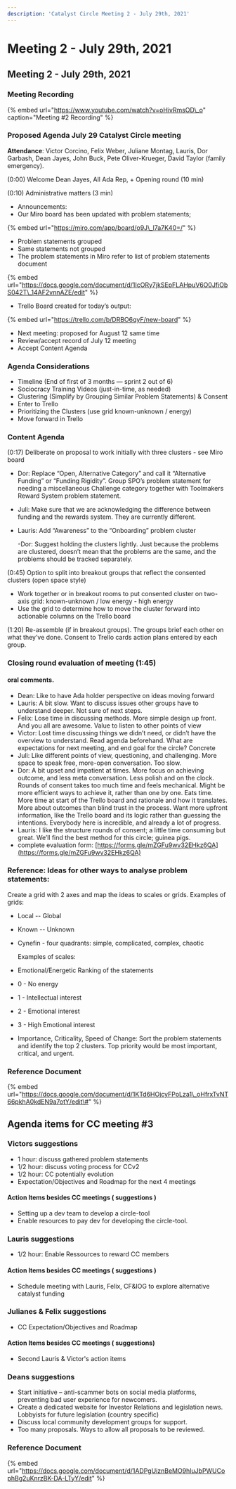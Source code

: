 ```yaml
---
description: 'Catalyst Circle Meeting 2 - July 29th, 2021'
---
```


# Meeting 2 - July 29th, 2021

## Meeting 2 - July 29th, 2021

### Meeting Recording

{% embed url="https://www.youtube.com/watch?v=oHivRmsOD\_o" caption="Meeting \#2 Recording" %}

### Proposed Agenda July 29 Catalyst Circle meeting

**Attendance**: Victor Corcino, Felix Weber, Juliane Montag, Lauris, Dor Garbash, Dean Jayes, John Buck, Pete Oliver-Krueger, David Taylor \(family emergency\).

\(0:00\) Welcome Dean Jayes, All Ada Rep, + Opening round \(10 min\)

\(0:10\) Administrative matters \(3 min\)

* Announcements: 
* Our Miro board has been updated with problem statements; 

{% embed url="https://miro.com/app/board/o9J\_l7a7K40=/" %}

* Problem statements grouped
* Same statements not grouped
* The problem statements in Miro refer to list of problem statements document 

{% embed url="https://docs.google.com/document/d/1IcORy7jkSEpFLAHpuV6O0JfiObS042T\_14AF2vnnAZE/edit" %}

* Trello Board created for today’s output:

{% embed url="https://trello.com/b/DRBO6qyF/new-board" %}

* Next meeting: proposed for August 12  same time
* Review/accept record of July 12 meeting
* Accept Content Agenda 

### Agenda Considerations

* Timeline \(End of first of 3 months — sprint 2 out of 6\)
* Sociocracy Training Videos \(just-in-time, as needed\)
* Clustering \(Simplify by Grouping Similar Problem Statements\) & Consent
* Enter to Trello
* Prioritizing the Clusters \(use grid known-unknown / energy\)
* Move forward in Trello

### Content Agenda

\(0:17\) Deliberate on proposal to work initially with three clusters - see Miro board

* Dor: Replace “Open, Alternative Category” and call it “Alternative Funding” or “Funding Rigidity”. Group SPO’s problem statement for needing a miscellaneous Challenge category together with Toolmakers Reward System problem statement.
* Juli: Make sure that we are acknowledging the difference between funding and the rewards system. They are currently different.
* Lauris: Add “Awareness” to the “Onboarding” problem cluster

  -Dor: Suggest holding the clusters lightly. Just because the problems are clustered, doesn’t mean that the problems are the same, and the problems should be tracked separately. 

\(0:45\) Option to split into breakout groups that reflect the consented clusters \(open space style\)

* Work together or in breakout rooms to put consented cluster on two-axis grid: known-unknown / low energy - high energy
* Use the grid to determine how to move the cluster forward into actionable columns on the Trello board 

\(1:20\) Re-assemble \(if in breakout groups\). The groups brief each other on what they’ve done. Consent to Trello cards action plans entered by each group.

### Closing round evaluation of meeting \(1:45\)

#### oral comments.

* Dean: Like to have Ada holder perspective on ideas moving forward
* Lauris: A bit slow. Want to discuss issues other groups have to understand deeper. Not sure of next steps.
* Felix: Lose time in discussing methods. More simple design up front. And you all are awesome. Value to listen to other points of view 
* Victor: Lost time discussing things we didn’t need, or didn’t have the overview to understand. Read agenda beforehand. What are expectations for next meeting, and end goal for the circle? Concrete
* Juli: Like different points of view, questioning, and challenging. More space to speak free, more-open conversation. Too slow. 
* Dor: A bit upset and impatient at times. More focus on achieving outcome, and less meta conversation. Less polish and on the clock. Rounds of consent takes too much time and feels mechanical. Might be more efficient ways to achieve it, rather than one by one. Eats time. More time at start of the Trello board and rationale and how it translates. More about outcomes than blind trust in the process. Want more upfront information, like the Trello board and its logic rather than guessing the intentions. Everybody here is incredible, and already a lot of progress.
* Lauris: I like the structure rounds of consent; a little time consuming but great. We’ll find the best method for this circle; guinea pigs.
* complete evaluation form: [https://forms.gle/mZGFu9wv32EHkz6QA](https://forms.gle/mZGFu9wv32EHkz6QA) 

### Reference: Ideas for other ways to analyse problem statements:

Create a grid with 2 axes and map the ideas to scales or grids. Examples of grids:

* Local -- Global
* Known -- Unknown
* Cynefin - four quadrants: simple, complicated, complex, chaotic

  Examples of scales:

* Emotional/Energetic Ranking of the statements
* 0 - No energy
* 1 - Intellectual interest
* 2 - Emotional interest
* 3 - High Emotional interest
* Importance, Criticality, Speed of Change: Sort the problem statements and identify the top 2 clusters. Top priority would be most important, critical, and urgent.

### Reference Document

{% embed url="https://docs.google.com/document/d/1KTd6HOjcyFPoLza1\_oHfrxTvNT66pkhA0kdEN9a7otY/edit\#" %}

## Agenda items for CC meeting \#3

### Victors suggestions 

* 1 hour: discuss gathered problem statements
* 1/2 hour: discuss voting process for CCv2
* 1/2 hour: CC potentially evolution
* Expectation/Objectives and Roadmap for the next 4 meetings

#### Action Items besides CC meetings \( suggestions \)

* Setting up a dev team to develop a circle-tool 
* Enable resources to pay dev for developing the circle-tool.

### Lauris suggestions

* 1/2 hour: Enable Ressources to reward CC members

#### Action Items besides CC meetings \( suggestions \)

* Schedule meeting with Lauris, Felix, CF&IOG to explore alternative catalyst funding 

### Julianes & Felix suggestions

* CC Expectation/Objectives and Roadmap 

#### Action Items besides CC meetings \( suggestions\)

* Second Lauris & Victor's action items

### Deans suggestions

* Start initiative – anti-scammer bots on social media platforms, preventing bad user experience for newcomers.
* Create a dedicated website for Investor Relations and legislation news. Lobbyists for future legislation \(country specific\)
* Discuss local community development groups for support. 
* Too many proposals. Ways to allow all proposals to be reviewed. 

### Reference Document

{% embed url="https://docs.google.com/document/d/1ADPgUiznBeMO9hluJbPWUCophBg2uKnrzBK-DA-LTyY/edit" %}



